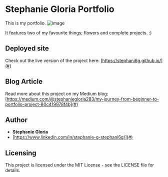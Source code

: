 # Stephanie Gloria Portfolio

This is my portfolio. 
![image](https://github.com/user-attachments/assets/78b47b99-87c6-422b-a05a-c8ebf3de4abf)



It features two of my favourite things; flowers and complete projects. :) 
## Deployed site
Check out the live version of the project here: [https://stephani6g.github.io/](#)

## Blog Article
Read more about this project on my Medium blog: [https://medium.com/@stephaniegloria283/my-journey-from-beginner-to-portfolio-project-80c419978f4b](#)

## Author 
- **Stephanie Gloria**
- [https://www.linkedin.com/in/stephanie-g-stephani6g/](#)

## Licensing
This project is licensed under the MIT License - see the LICENSE file for details.

  
